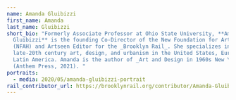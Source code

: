 ```yaml
---
name: Amanda Gluibizzi
first_name: Amanda
last_name: Gluibizzi
short_bio: "Formerly Associate Professor at Ohio State University, **Amanda
  Gluibizzi** is the founding Co-Director of the New Foundation for Art History
  (NFAH) and Artseen Editor for the _Brooklyn Rail_. She specializes in mid- and
  late-20th century art, design, and urbanism in the United States, Europe, and
  Latin America. Amanda is the author of _Art and Design in 1960s New York_
  (Anthem Press, 2021). "
portraits:
  - media: 2020/05/amanda-gluibizzi-portrait
rail_contributor_url: https://brooklynrail.org/contributor/Amanda-Gluibizzi
---
```

